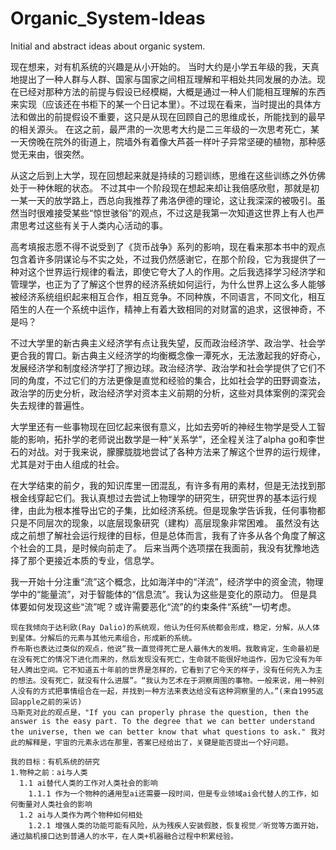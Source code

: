 # Organic_System-Ideas
Initial and abstract ideas about organic system.

现在想来，对有机系统的兴趣是从小开始的。
当时大约是小学五年级的我，天真地提出了一种人群与人群、国家与国家之间相互理解和平相处共同发展的办法。现在已经对那种方法的前提与假设已经模糊，大概是通过一种人们能相互理解的东西来实现（应该还在书柜下的某一个日记本里）。不过现在看来，当时提出的具体方法和做出的前提假设不重要，这只是从现在回顾自己的思维成长，所能找到的最早的相关源头。
在这之前，最严肃的一次思考大约是二三年级的一次思考死亡，某一天傍晚在院外的街道上，院墙外有着像大芦荟一样叶子异常坚硬的植物，那种感觉无来由，很突然。

从这之后到上大学，现在回想起来就是持续的习题训练，思维在这些训练之外仿佛处于一种休眠的状态。
不过其中一个阶段现在想起来却让我倍感欣慰，那就是初一某一天的放学路上，西总向我推荐了弗洛伊德的理论，这让我深深的被吸引。虽然当时很难接受某些“惊世骇俗”的观点，不过这是我第一次知道这世界上有人也严肃思考过这些有关于人类内心活动的事。

高考填报志愿不得不说受到了《货币战争》系列的影响，现在看来那本书中的观点包含着许多阴谋论与不实之处，不过我仍然感谢它，在那个阶段，它为我提供了一种对这个世界运行规律的看法，即使它夸大了人的作用。之后我选择学习经济学和管理学，也正为了了解这个世界的经济系统如何运行，为什么世界上这么多人能够被经济系统组织起来相互合作，相互竞争。不同种族，不同语言，不同文化，相互陌生的人在一个系统中运作，精神上有着大致相同的对财富的追求，这很神奇，不是吗？

不过大学里的新古典主义经济学有点让我失望，反而政治经济学、政治学、社会学更合我的胃口。新古典主义经济学的均衡概念像一潭死水，无法激起我的好奇心，发展经济学和制度经济学打了擦边球。政治经济学、政治学和社会学提供了它们不同的角度，不过它们的方法更像是直觉和经验的集合，比如社会学的田野调查法，政治学的历史分析，政治经济学对资本主义前期的分析，这些对具体案例的深究会失去规律的普遍性。

大学里还有一些事物现在回忆起来很有意义，比如去旁听的神经生物学是受人工智能的影响，拓扑学的老师说出数学是一种“关系学”，还全程关注了alpha go和李世石的对战。对于我来说，朦朦胧胧地尝试了各种方法来了解这个世界的运行规律，尤其是对于由人组成的社会。

在大学结束的前夕，我的知识库里一团混乱，有许多有用的素材，但是无法找到那根金线穿起它们。我认真想过去尝试上物理学的研究生，研究世界的基本运行规律，由此为根本推导出它的子集，比如经济系统。但是现象学告诉我，任何事物都只是不同层次的现象，以底层现象研究（建构）高层现象非常困难。
虽然没有达成之前想了解社会运行规律的目标，但是总体而言，我有了许多从各个角度了解这个社会的工具，是时候向前走了。
后来当两个选项摆在我面前，我没有犹豫地选择了那个更接近本质的专业，信息学。

我一开始十分注重“流”这个概念，比如海洋中的“洋流”，经济学中的资金流，物理学中的“能量流”，对于智能体的“信息流”。我认为这些是变化的原动力。
但是具体要如何发现这些“流”呢？或许需要恶化“流”的约束条件“系统”一切考虑。

    现在我倾向于达利欧(Ray Dalio)的系统观，他认为任何系统都会形成，稳定，分解，从人体到星体。分解后的元素与其他元素组合，形成新的系统。
    乔布斯也表达过类似的观点，他说“我一直觉得死亡是人最伟大的发明。我敢肯定，生命最初是在没有死亡的情况下进化而来的，然后发现没有死亡，生命就不能很好地运作，因为它没有为年轻人腾出空间。它不知道五十年前的世界是怎样的，它看到了它今天的样子，没有任何先入为主的想法。没有死亡，就没有什么进展”。“我认为艺术在于洞察周围的事物。一般来说，用一种别人没有的方式把事情组合在一起，并找到一种方法来表达给没有这种洞察里的人。”(来自1995返回apple之前的采访)
    马斯克对此的观点是，"If you can properly phrase the question, then the answer is the easy part. To the degree that we can better understand the universe, then we can better know that what questions to ask." 我对此的解释是，宇宙的元素永远在那里，答案已经给出了，关键是能否提出一个好问题。

    我的目标：有机系统的研究
    1.物种之前：ai与人类
      1.1 ai替代人类的工作对人类社会的影响
        1.1.1 作为一个物种的通用型ai还需要一段时间，但是专业领域ai会代替人的工作，如何衡量对人类社会的影响
      1.2 ai与人类作为两个物种如何相处
        1.2.1 增强人类的功能可能有风险，从为残疾人安装假肢，恢复视觉／听觉等方面开始，通过脑机接口达到普通人的水平，在人类+机器融合过程中积累经验。
